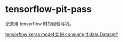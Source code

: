 # tensorflow-pit-pass
记录用 tensorflow 时的经验与坑。

[tensorflow keras model 如何 consume tf.data.Dataset?](https://nbviewer.jupyter.org/github/wzpfish/tensorflow-pit-pass/blob/master/notebooks/tf-keras-fit-dataset.ipynb)